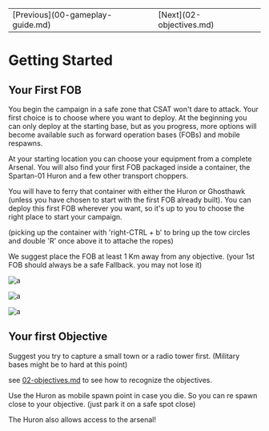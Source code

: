 <table>
  <tr>
    <td>[Previous](00-gameplay-guide.md)</td>
    <td>[Next](02-objectives.md)</td>
  </tr>
</table>

# Getting Started

## Your First FOB
You begin the campaign in a safe zone that CSAT won't dare to attack. Your first choice is to choose where you want to deploy. At the beginning you can only deploy at the starting base, but as you progress, more options will become available such as forward operation bases (FOBs) and mobile respawns.

At your starting location you can choose your equipment from a complete Arsenal. You will also find your first FOB packaged inside a container, the Spartan-01 Huron and a few other transport choppers.

You will have to ferry that container with either the Huron or Ghosthawk (unless you have chosen to start with the first FOB already built). You can deploy this first FOB wherever you want, so it's up to you to choose the right place to start your campaign.

(picking up the container with 'right-CTRL + b' to bring up the tow circles and double 'R' once above it to attache the ropes)

We suggest place the FOB at least 1 Km away from any objective. (your 1st FOB should always be a safe Fallback. you may not lose it)

![a](http://vignette3.wikia.nocookie.net/greuh-liberation/images/6/6e/Fob.jpg/revision/latest/scale-to-width-down/220?cb=20150922201439)

![a](http://vignette1.wikia.nocookie.net/greuh-liberation/images/3/3c/2015-09-26_00001.jpg/revision/latest/scale-to-width-down/600?cb=20150926112330)

![a](http://vignette3.wikia.nocookie.net/greuh-liberation/images/5/5a/2015-09-26_00002.jpg/revision/latest/scale-to-width-down/600?cb=20150926112442)

## Your first Objective
Suggest you try to capture a small town or a radio tower first. (Military bases might be to hard at this point)

see [02-objectives.md](02-objectives.md) to see how to recognize the objectives.

Use the Huron as mobile spawn point in case you die. So you can re spawn close to your objective. (just park it on a safe spot close)

The Huron also allows access to the arsenal!